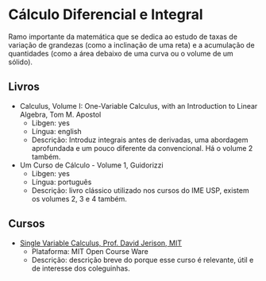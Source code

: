 # Cálculo Diferencial e Integral
Ramo importante da matemática que se dedica ao estudo de taxas de variação de grandezas (como a inclinação de uma reta) e a acumulação de quantidades (como a área debaixo de uma curva ou o volume de um sólido).

## Livros
  * Calculus, Volume I: One-Variable Calculus, with an Introduction to Linear Algebra, Tom M. Apostol 
    * Libgen: yes 
    * Língua: english
    * Descrição: Introduz integrais antes de derivadas, uma abordagem aprofundada e um pouco diferente da convencional. Há o volume 2 também.
  * Um Curso de Cálculo - Volume 1, Guidorizzi
    * Libgen: yes  
    * Língua: português
    * Descrição: livro clássico utilizado nos cursos do IME USP, existem os volumes 2, 3 e 4 também.

## Cursos
  * [Single Variable Calculus, Prof. David Jerison, MIT](https://ocw.mit.edu/courses/mathematics/18-01sc-single-variable-calculus-fall-2010/)
    * Plataforma: MIT Open Course Ware
    * Descrição: descrição breve do porque esse curso é relevante, útil e de interesse dos coleguinhas.
